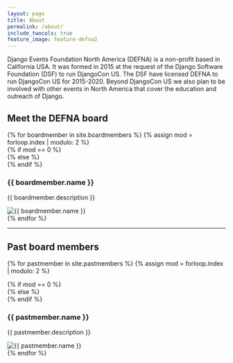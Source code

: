 ```yaml
---
layout: page
title: About
permalink: /about/
include_twocols: true
feature_image: feature-defna2
---
```


Django Events Foundation North America (DEFNA) is a non-profit based in California USA. It was formed in 2015 at the request of the Django Software Foundation (DSF) to run DjangoCon US. The DSF have licensed DEFNA to run DjangoCon US for 2015-2020. Beyond DjangoCon US we also plan to be involved with other events in North America that cover the education and outreach of Django.

<h2>Meet the DEFNA board</h2>
{% for boardmember in site.boardmembers %}
{% assign mod = forloop.index | modulo: 2 %}
<div class="row board-content">
{% if mod == 0 %}
    <div class="col-md-6 right">
{% else %}
	<div class="col-md-6">
{% endif %}
        <h3>{{ boardmember.name }}</h3>
        <p>{{ boardmember.description }}</p>
    </div>
	<div class="col-md-6">
        <img src="{{ site.baseurl }}{{ boardmember.photo_url }}" alt="{{ boardmember.name }}">
    </div>
</div>
{% endfor %}

<hr>
<h2>Past board members</h2>

{% for pastmember in site.pastmembers %}
{% assign mod = forloop.index | modulo: 2 %}
<div class="row board-content">
{% if mod == 0 %}
    <div class="col-md-6">
{% else %}
	<div class="col-md-6 right">
{% endif %}
        <h3>{{ pastmember.name }}</h3>
        <p>{{ pastmember.description }}</p>
    </div>
	<div class="col-md-6">
        <img src="{{ pastmember.photo_url }}" alt="{{ pastmember.name }}">
    </div>
</div>
{% endfor %}